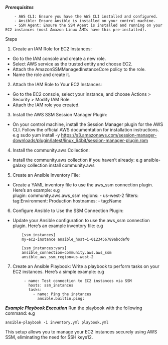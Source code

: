 <!--THIS EXAMPLE WAS FROM MICROSOFT COPILOT-->
<!--DID NOT TEST IT BUT LOOKS ABOUT RIGHT WITH WORKS ANSIBLEHUB SETUP-->

***Prerequisites***

        - AWS CLI: Ensure you have the AWS CLI installed and configured.
        - Ansible: Ensure Ansible is installed on your control machine.
        - SSM Agent: Ensure the SSM Agent is installed and running on your EC2 instances (most Amazon Linux AMIs have this pre-installed).

Steps

1. Create an IAM Role for EC2 Instances:

  * Go to the IAM console and create a new role.
  * Select AWS service as the trusted entity and choose EC2.
  * Attach the AmazonSSMManagedInstanceCore policy to the role.
  * Name the role and create it.
  
2. Attach the IAM Role to Your EC2 Instances:

  * Go to the EC2 console, select your instance, and choose Actions > Security > Modify IAM Role.
  * Attach the IAM role you created.
  
3. Install the AWS SSM Session Manager Plugin:

  * On your control machine, install the Session Manager plugin for the AWS CLI. Follow the official AWS documentation for installation instructions.
e.g
        sudo yum install -y https://s3.amazonaws.com/session-manager-downloads/plugin/latest/linux_64bit/session-manager-plugin.rpm
  
4. Install the community.aws Collection:

  * Install the community.aws collection if you haven’t already:
e.g
        ansible-galaxy collection install community.aws

5. Create an Ansible Inventory File:

  * Create a YAML inventory file to use the aws_ssm connection plugin. Here’s an example:
e.g  
        plugin: community.aws.aws_ssm
        regions:
          - us-west-2
        filters:
          tag:Environment: Production
        hostnames:
          - tag:Name

6. Configure Ansible to Use the SSM Connection Plugin:

  * Update your Ansible configuration to use the aws_ssm connection plugin. Here’s an example inventory file:
e.g

            [ssm_instances]
            my-ec2-instance ansible_host=i-0123456789abcdef0
            
            [ssm_instances:vars]
            ansible_connection=community.aws.aws_ssm
            ansible_aws_ssm_region=us-west-2

7. Create an Ansible Playbook: Write a playbook to perform tasks on your EC2 instances. Here’s a simple example:
e.g

            - name: Test connection to EC2 instances via SSM
              hosts: ssm_instances
              tasks:
                - name: Ping the instances
                  ansible.builtin.ping:

***Example Playbook Execution***
Run the playbook with the following command:
e.g

    ansible-playbook -i inventory.yml playbook.yml

This setup allows you to manage your EC2 instances securely using AWS SSM, eliminating the need for SSH keys12.

